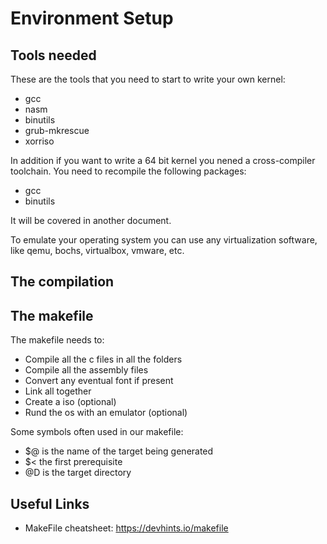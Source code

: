 # Environment Setup

## Tools needed

These are the tools that you need to start to write your own kernel:

* gcc
* nasm
* binutils
* grub-mkrescue
* xorriso

In addition if you want to write a 64 bit kernel you nened a cross-compiler toolchain. 
You need to recompile the following packages:

* gcc
* binutils

It will be covered in another document. 

To emulate your operating system you can use any virtualization software, like qemu, bochs, virtualbox, vmware, etc.

## The compilation

## The makefile

The makefile needs to: 

* Compile all the c files in all the folders
* Compile all the assembly files
* Convert any eventual font if present
* Link all together 
* Create a iso (optional)
* Rund the os with an emulator (optional)

Some symbols often used in our makefile: 

* $@ is the name of the target being generated
* $< the first prerequisite
* @D is the target directory

## Useful Links

* MakeFile cheatsheet: https://devhints.io/makefile
